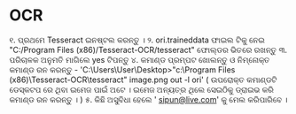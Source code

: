 OCR
===
୧. ପ୍ରଥମେ Tesseract ଇନଷ୍ଟଲ କରନ୍ତୁ ।
୨. ori.traineddata ଫାଇଲ ଟିକୁ ନେଇ "C:/Program Files (x86)/Tesseract-OCR/tesseract" ଫୋଲ୍ଡର ଭିତରେ ରଖନ୍ତୁ
୩. ପରିଚାଳକ ଅନୁମତି ମାଗିଲେ yes ଟିପନ୍ତୁ 
୪. କମାଣ୍ଡ ପ୍ରମ୍ପଟ ଖୋଲନ୍ତୁ ଓ ନିମ୍ନୋକ୍ତ କମାଣ୍ଡ ରନ କରନ୍ତୁ -
'C:\Users\User\Desktop>"c:\Program Files (x86)\Tesseract-OCR\tesseract" image.png out -l ori'
( ଉପରୋକ୍ତ କମାଣ୍ଡଟି ଡେସ୍କଟପ ରେ ଥିବା ଇମେଜ ପାଇଁ ଅଟେ । ଇମେଜ ଅନ୍ୟତ୍ର ଥିଲେ ସେଇଠିକୁ ଡ୍ରାଇଭ କରି କମାଣ୍ଡ ରନ କରନ୍ତୁ । ) 
୫. କିଛି ଅସୁବିଧା ହେଲେ ' sipun@live.com' କୁ ମେଲ କରିପାରିବେ ।